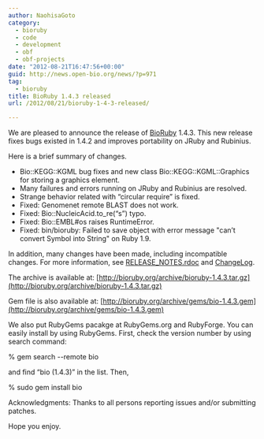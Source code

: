 ```yaml
---
author: NaohisaGoto
category:
  - bioruby
  - code
  - development
  - obf
  - obf-projects
date: "2012-08-21T16:47:56+00:00"
guid: http://news.open-bio.org/news/?p=971
tag:
  - bioruby
title: BioRuby 1.4.3 released
url: /2012/08/21/bioruby-1-4-3-released/

---
```

We are pleased to announce the release of [BioRuby](http://bioruby.org/) 1.4.3. This new release fixes bugs existed in 1.4.2 and improves portability on JRuby and Rubinius.

Here is a brief summary of changes.

- Bio::KEGG::KGML bug fixes and new class Bio::KEGG::KGML::Graphics for storing a graphics element.
- Many failures and errors running on JRuby and Rubinius are resolved.
- Strange behavior related with “circular require” is fixed.
- Fixed: Genomenet remote BLAST does not work.
- Fixed: Bio::NucleicAcid.to\_re(“s”) typo.
- Fixed: Bio::EMBL#os raises RuntimeError.
- Fixed: bin/bioruby: Failed to save object with error message "can’t convert Symbol into String" on Ruby 1.9.

In addition, many changes have been made, including incompatible changes. For more information, see [RELEASE\_NOTES.rdoc](https://github.com/bioruby/bioruby/blob/1.4.3/RELEASE_NOTES.rdoc) and [ChangeLog](https://github.com/bioruby/bioruby/blob/1.4.3/ChangeLog).

The archive is available at: [http://bioruby.org/archive/bioruby-1.4.3.tar.gz](http://bioruby.org/archive/bioruby-1.4.3.tar.gz)  

Gem file is also available at: [http://bioruby.org/archive/gems/bio-1.4.3.gem](http://bioruby.org/archive/gems/bio-1.4.3.gem)

We also put RubyGems pacakge at RubyGems.org and RubyForge. You can easily install by using RubyGems. First, check the version number by using search command:  

% gem search --remote bio  

and find “bio (1.4.3)” in the list. Then,  

% sudo gem install bio

Acknowledgments: Thanks to all persons reporting issues and/or submitting patches.

Hope you enjoy.
